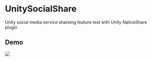 # UnitySocialShare

Unity social media service shareing feature test with Unity NativeShare plugin 

## Demo

![](https://github.com/superbderrick/UnitySocialShare/blob/main/share.gif)
